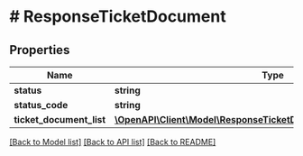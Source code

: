 # # ResponseTicketDocument

## Properties

Name | Type | Description | Notes
------------ | ------------- | ------------- | -------------
**status** | **string** |  | [optional]
**status_code** | **string** |  | [optional]
**ticket_document_list** | [**\OpenAPI\Client\Model\ResponseTicketDocumentTicketDocumentList[]**](ResponseTicketDocumentTicketDocumentList.md) |  | [optional]

[[Back to Model list]](../../README.md#models) [[Back to API list]](../../README.md#endpoints) [[Back to README]](../../README.md)
